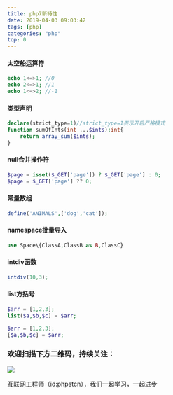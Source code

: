 ```yaml
---
title: php7新特性
date: 2019-04-03 09:03:42
tags: [php]
categories: "php"
top: 0
---
```

#### 太空船运算符
```php
echo 1<=>1; //0
echo 2<=>1; //1
echo 1<=>2; //-1
```
#### 类型声明
```php
declare(strict_type=1)//strict_type=1表示开启严格模式
function sumOfInts(int ...$ints):int{
    return array_sum($ints);
}
```
#### null合并操作符
```php
$page = isset($_GET['page']) ? $_GET['page'] : 0;
$page = $_GET['page'] ?? 0;
```
#### 常量数组
```php
define('ANIMALS',['dog','cat']);
```
#### namespace批量导入
```php
use Space\{ClassA,ClassB as B,ClassC}
```
#### intdiv函数
```php
intdiv(10,3);
```
#### list方括号
```php
$arr = [1,2,3];
list($a,$b,$c) = $arr;

$arr = [1,2,3];
[$a,$b,$c] = $arr;
```

### 欢迎扫描下方二维码，持续关注：
![](http://ww1.sinaimg.cn/large/a616b9a4gy1g4xzv954a4j20760763yo.jpg)

互联网工程师（id:phpstcn），我们一起学习，一起进步